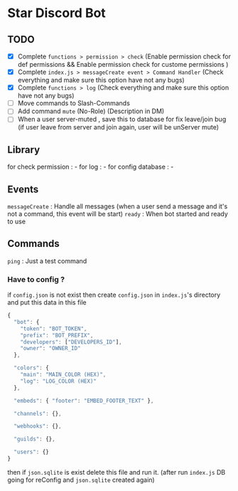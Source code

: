 # Star Discord Bot

## TODO

- [x] Complete `functions > permission > check` (Enable permission check for def permissions && Enable permission check for custome permissions )
- [x] Complete `index.js > messageCreate event > Command Handler` (Check everything and make sure this option have not any bugs)
- [x] Complete `functions > log` (Check everything and make sure this option have not any bugs)
- [ ] Move commands to Slash-Commands
- [ ] Add command `mute` (No-Role) (Description in DM)
- [ ] When a user server-muted , save this to database for fix leave/join bug (if user leave from server and join again, user will be unServer mute)

## Library

for check permission : -
for log : -
for config database : -

## Events

`messageCreate` : Handle all messages (when a user send a message and it's not a command, this event will be start)
`ready` : When bot started and ready to use

## Commands

`ping` : Just a test command

### Have to config ?

if `config.json` is not exist then create `config.json` in `index.js`'s directory and put this data in this file

```js
{
  "bot": {
    "token": "BOT_TOKEN",
    "prefix": "BOT_PREFIX",
    "developers": ["DEVELOPERS_ID"],
    "owner": "OWNER_ID"
  },

  "colors": {
    "main": "MAIN_COLOR (HEX)",
    "log": "LOG_COLOR (HEX)"
  },

  "embeds": { "footer": "EMBED_FOOTER_TEXT" },

  "channels": {},

  "webhooks": {},

  "guilds": {},

  "users": {}
}
```

then if `json.sqlite` is exist delete this file and run it. (after run `index.js` DB going for reConfig and `json.sqlite` created again)
